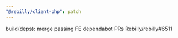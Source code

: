 ```yaml
---
"@rebilly/client-php": patch
---
```


build(deps): merge passing FE dependabot PRs Rebilly/rebilly#6511
